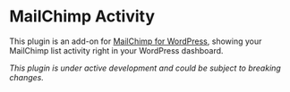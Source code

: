 # MailChimp Activity

This plugin is an add-on for [MailChimp for WordPress](https://mc4wp.com), showing your MailChimp list activity right in your WordPress dashboard.

_This plugin is under active development and could be subject to breaking changes._
